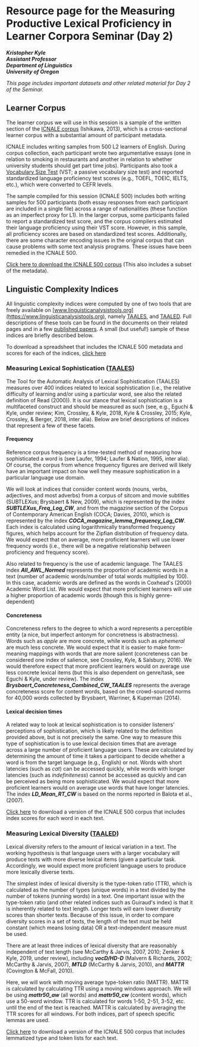 # Resource page for the Measuring Productive Lexical Proficiency in Learner Corpora Seminar (Day 2)

**_Kristopher Kyle  
Assistant Professor  
Department of Linguistics  
University of Oregon_**

_This page includes important datasets and other related material for Day 2 of the Seminar._

## Learner Corpus
The learner corpus we will use in this session is a sample of the written section of the <a href="http://language.sakura.ne.jp/icnale/" target="_blank">ICNALE corpus</a> (Ishikawa, 2013), which is a cross-sectional learner corpus with a substantial amount of participant metadata.

ICNALE includes writing samples from 500 L2 learners of English. During corpus collection, each participant wrote two argumentative essays (one in relation to smoking in restaurants and another in relation to whether university students should get part time jobs). Participants also took a [Vocabulary Size Test](https://www.lextutor.ca/tests/vst/index.php?mode=test) (VST; a passive vocabulary size test) and reported standardized language proficiency test scores (e.g., TOEFL, TOEIC, IELTS, etc.), which were converted to CEFR levels.

The sample compiled for this session (ICNALE 500) includes both writing samples for 500 participants (both essay responses from each participant are included in a single file) across a range of nationalities (these function as an imperfect proxy for L1). In the larger corpus, some participants failed to report a standardized test score, and the corpus compilers estimated their language proficiency using their VST score. However, in this sample, all proficiency scores are based on standardized test scores. Additionally, there are some character encoding issues in the original corpus that can cause problems with some text analysis programs. These issues have been remedied in the ICNALE 500.

[Click here to download the ICNALE 500 corpus](https://github.com/kristopherkyle/lael/blob/master/data/ICNALE_500_merged_clean.zip?raw=true) (This also includes a subset of the metadata).

## Linguistic Complexity Indices

All linguistic complexity indices were computed by one of two tools that are freely available on [www.linguisticanalysistools.org](https://www.linguisticanalysistools.org), namely [TAALES](https://www.linguisticanalysistools.org/taales.html), and [TAALED](https://www.linguisticanalysistools.org/taaled.html). Full descriptions of these tools can be found in the documents on their related pages and in a few [published papers](http://www.kristopherkyle.com/publicationsgrants.html). A small (but useful!) sample of these indices are briefly described below.

To download a spreadsheet that includes the ICNALE 500 metadata and scores for each of the indices, [click here](https://github.com/kristopherkyle/lael/blob/master/data/ICNALE_500_Analyzed_2.csv.zip?raw=true)


### Measuring Lexical Sophistication ([TAALES](https://www.linguisticanalysistools.org/taales.html))
The Tool for the Automatic Analysis of Lexical Sophistication (TAALES) measures over 400 indices related to lexical sophistication (i.e., the relative difficulty of learning and/or using a particular word, see also the related definition of Read (2000)). It is our stance that lexical sophistication is a multifaceted construct and should be measured as such (see, e.g., Eguchi & Kyle, under review; Kim, Crossley, & Kyle, 2018, Kyle & Crossley, 2015; Kyle, Crossley, & Berger, 2018, inter alia). Below are brief descriptions of indices that represent a few of these facets.

#### Frequency
Reference corpus frequency is a time-tested method of measuring how sophisticated a word is (see Laufer, 1994; Laufer & Nation, 1995, inter alia). Of course, the corpus from whence frequency figures are derived will likely have an important impact on how well they measure sophistication in a particular language use domain.

We will look at indices that consider content words (nouns, verbs, adjectives, and most adverbs) from a corpus of sitcom and movie subtitles (SUBTLEXus; Brysbaert & New, 2009), which is represented by the index **_SUBTLEXus_Freq_Log_CW_**, and from the magazine section of the Corpus of Contemporary American English (COCA; Davies, 2010), which is represented by the index **_COCA_magazine_lemma_frequency_Log_CW_**. Each index is calculated using logarithmically transformed frequency figures, which helps account for the Zipfian distribution of frequency data. We would expect that on average, more proficient learners will use lower frequency words (i.e., there will be a negative relationship between proficiency and frequency score).

Also related to frequency is the use of academic language. The TAALES index **_All_AWL_Normed_** represents the proportion of academic words in a text (number of academic words/number of total words multiplied by 100). In this case, academic words are defined as the words in Coxhead's (2000) Academic Word List. We would expect that more proficient learners will use a higher proportion of academic words (though this is highly genre-dependent)

#### Concreteness
Concreteness refers to the degree to which a word represents a perceptible entity (a nice, but imperfect antonym for concretness is abstractness). Words such as _apple_ are more concrete, while words such as _ephemeral_ are much less concrete. We would expect that it is easier to make form-meaning mappings with words that are more salient (concreteness can be considered one index of salience, see Crossley, Kyle, & Salsbury, 2016). We would therefore expect that more proficient learners would on average use less concrete lexical items (but this is also dependent on genre/task, see Eguchi & Kyle, under review). The index **_Brysbaert_Concreteness_Combined_CW_TAALES_** represents the average concreteness score for content words, based on the crowd-sourced norms for 40,000 words collected by Brysbaert, Warriner, & Kuperman (2014).

#### Lexical decision times
A related way to look at lexical sophistication is to consider listeners' perceptions of sophistication, which is likely related to the definition provided above, but is not precisely the same. One way to measure this type of sophistication is to use lexical decision times that are average across a large number of proficient language users. These are calculated by determining the amount of time it takes a participant to decide whether a word is from the target language (e.g., English) or not. Words with short latencies (such as _cat_) can be accessed quickly, while words with longer latencies (such as _indefiniteness_) cannot be accessed as quickly and can be perceived as being more sophisticated. We would expect that more proficient learners would on average use words that have longer latencies. The index **_LD_Mean_RT_CW_** is based on the norms reported in Balota et al., (2007).

[Click here](https://github.com/kristopherkyle/lael/blob/master/data/TAALES_Diagnostic.zip?raw=true) to download a version of the ICNALE 500 corpus that includes index scores for each word in each text.

### Measuring Lexical Diversity ([TAALED](https://www.linguisticanalysistools.org/taaled.html))
Lexical diversity refers to the amount of lexical variation in a text. The working hypothesis is that language users with a larger vocabulary will produce texts with more diverse lexical items (given a particular task.  Accordingly, we would expect more proficient language users to produce more lexically diverse texts.

The simplest index of lexical diversity is the type-token ratio (TTR), which is calculated as the number of types (unique words) in a text divided by the number of tokens (running words) in a text. One important issue with the type-token ratio (and other related indices such as Guiraud's index) is that it is inherently related to text length. Longer texts will earn lower diversity scores than shorter texts. Because of this issue, in order to compare diversity scores in a set of texts, the length of the text must be held constant (which means losing data) OR a text-independent measure must be used.

There are at least three indices of lexical diversity that are reasonably independent of text length (see McCarthy & Jarvis, 2007, 2010; Zenker & Kyle, 2019, under review), including **_vocD/HD-D_** (Malvern & Richards, 2002; McCarthy & Jarvis, 2007), **_MTLD_** (McCarthy & Jarvis, 2010), and **_MATTR_** (Covington & McFall, 2010).

Here, we will work with moving average type-token ratio (MATTR). MATTR is calculated by calculating TTR using a moving windows approach. We will be using **_mattr50_aw_** (all words) and **_mattr50_cw_** (content words), which use a 50-word window. TTR is calculated for words 1-50, 2-51, 3-52, etc. until the end of the text is reached. MATTR is calculated by averaging the TTR scores for all windows. For both indices, part of speech specific lemmas are used.

[Click here](https://github.com/kristopherkyle/lael/blob/master/data/TAALED_results_diagnostic.zip?raw=true) to download a version of the ICNALE 500 corpus that includes lemmatized type and token lists for each text.
